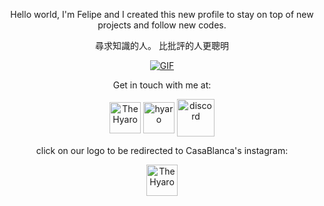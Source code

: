 
<p align="center"> Hello world, I'm Felipe and I created this new profile to stay on top of new projects and follow new codes.



<p align="center"> 尋求知識的人。 比批評的人更聰明
<p align="center"> 
<a href="https://www.youtube.com/watch?v=wYZux3BMc5k" target="blank"><img align="center" alt="GIF" src="https://media.discordapp.net/attachments/937859436091932693/943401582186332160/649718c4b92f9c8ceaf69c61a311f3db.gif?width=640&height=480" /></a>


<p align="center"> Get in touch with me at:
<p align="center">
<a href="https://twitter.com/aerkhin" target="blank"><img align="center" src="https://www.gifservice.fr/img/gif-vignette-small/08fbc16f6a87f07f35676122a339b6c0/51748-multi-media-computer-software-internet-twitter.gif" alt="TheHyaro" height="50" width="50" /></a>
<a href="https://instagram.com/felipedeep" target="blank"><img align="center" src="https://cdn.discordapp.com/attachments/750576652290883584/937789987318038568/a_insta.gif" alt="hyaro" height="50" width="50" /></a>  
<a href="https://discord.gg/HtVXP3fQ2z" target="blank"><img align="center" src="https://discordemoji.com/assets/emoji/3702_party_discord.gif" alt="discord" height="60" width="60"/></a>
</p>


<p align="center"> click on our logo to be redirected to CasaBlanca's instagram:
<p align="center">
<a href="https://instagram.com/40a71org" target="blank"><img align="center" src="https://media.discordapp.net/attachments/921402732840108033/951235461282672670/cb2.png" alt="TheHyaro" height="50" width="50" /></a>  
